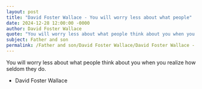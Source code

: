 ```yaml
---
layout: post
title: "David Foster Wallace - You will worry less about what people"
date: 2024-12-28 12:00:00 -0000
author: David Foster Wallace
quote: "You will worry less about what people think about you when you realize how seldom they do."
subject: Father and son
permalink: /Father and son/David Foster Wallace/David Foster Wallace - You will worry less about what people
---
```


You will worry less about what people think about you when you realize how seldom they do.

- David Foster Wallace

